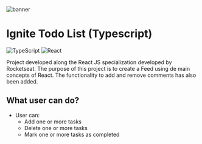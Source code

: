 ![banner](https://camo.githubusercontent.com/a33ba5885c7335c4714b6f71a5ded7b90218126d2766c8b1fc5d37464a38ebec/68747470733a2f2f7265732e636c6f7564696e6172792e636f6d2f646c6f6164623262782f696d6167652f75706c6f61642f76313635343535333032302f546f446f5f4c6973745f436f70795f656a75616b612e706e67)



# Ignite Todo List (Typescript)

![TypeScript](https://img.shields.io/badge/typescript-%23007ACC.svg?style=for-the-badge&logo=typescript&logoColor=white) ![React](https://img.shields.io/badge/react-%2320232a.svg?style=for-the-badge&logo=react&logoColor=%2361DAFB)

Project developed along the React JS specialization developed by Rocketseat. The purpose of this project is to create a Feed using de main concepts of React. The functionality to add and remove comments has also been added.

  ## What user can do?

* User can:
	* Add one or more tasks
	* Delete one or more tasks
	* Mark one or more tasks as completed


